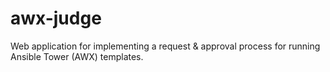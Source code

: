 # awx-judge
Web application for implementing a request &amp; approval process for running Ansible Tower (AWX) templates. 
